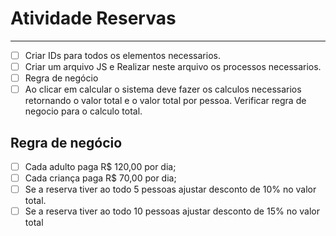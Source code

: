 # Atividade Reservas
***

- [ ] Criar IDs para todos os elementos necessarios.
- [ ] Criar um arquivo JS e Realizar neste arquivo os processos necessarios.
- [ ] Regra de negócio
- [ ] Ao clicar em calcular o sistema deve fazer os calculos necessarios retornando o valor total e o valor total por pessoa. Verificar regra de negocio para o calculo total.

## Regra de negócio

- [ ] Cada adulto paga R$ 120,00 por dia;
- [ ] Cada criança paga R$ 70,00 por dia;
- [ ] Se a reserva tiver ao todo 5 pessoas ajustar desconto de 10% no valor total.
- [ ] Se a reserva tiver ao todo 10 pessoas ajustar desconto de 15% no valor total
